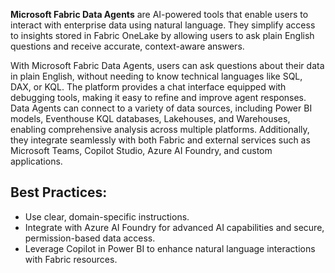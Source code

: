 **Microsoft Fabric Data Agents** are AI-powered tools that enable users to interact with enterprise data using natural language. They simplify access to insights stored in Fabric OneLake by allowing users to ask plain English questions and receive accurate, context-aware answers.

With Microsoft Fabric Data Agents, users can ask questions about their data in plain English, without needing to know technical languages like SQL, DAX, or KQL. The platform provides a chat interface equipped with debugging tools, making it easy to refine and improve agent responses. Data Agents can connect to a variety of data sources, including Power BI models, Eventhouse KQL databases, Lakehouses, and Warehouses, enabling comprehensive analysis across multiple platforms. Additionally, they integrate seamlessly with both Fabric and external services such as Microsoft Teams, Copilot Studio, Azure AI Foundry, and custom applications.

## Best Practices:

- Use clear, domain-specific instructions.
- Integrate with Azure AI Foundry for advanced AI capabilities and secure, permission-based data access.
- Leverage Copilot in Power BI to enhance natural language interactions with Fabric resources.